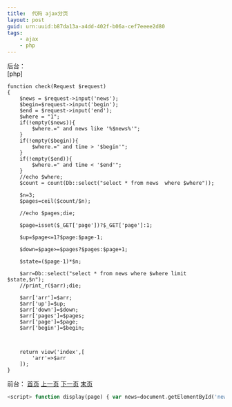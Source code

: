 ```yaml
---
title:  代码 ajax分页
layout: post
guid: urn:uuid:b87da13a-a4dd-402f-b06a-cef7eeee2d80
tags:
    - ajax
    - php
---
```

后台：  
[php] 

    
    function check(Request $request)  
    {  
        $news = $request->input('news');  
        $begin=$request->input('begin');  
        $end = $request->input('end');  
        $where = "1";  
        if(!empty($news)){  
            $where.=" and news like '%$news%'";  
        }  
        if(!empty($begin)){  
            $where.=" and time > '$begin'";  
        }  
        if(!empty($end)){  
            $where.=" and time < '$end'";  
        }  
        //echo $where;  
        $count = count(Db::select("select * from news  where $where"));  
      
        $n=3;  
        $pages=ceil($count/$n);  
      
        //echo $pages;die;  
      
        $page=isset($_GET['page'])?$_GET['page']:1;  
      
        $up=$page<=1?$page:$page-1;  
      
        $down=$page>=$pages?$pages:$page+1;  
      
        $state=($page-1)*$n;  
      
        $arr=Db::select("select * from news where $where limit $state,$n");  
        //print_r($arr);die;  
      
        $arr['arr']=$arr;  
        $arr['up']=$up;  
        $arr['down']=$down;  
        $arr['pages']=$pages;  
        $arr['page']=$page;  
        $arr['begin']=$begin;  
      
      
      
        return view('index',[  
            'arr'=>$arr  
        ]);  
    }  
前台：
<a href="javascript:void(0)" onclick="display(1)">首页</a>
<a href="javascript:void(0)" onclick="display({{$arr['up']}})">上一页</a>
<a href="javascript:void(0)" onclick="display({{$arr['down']}})">下一页</a>
<a href="javascript:void(0)" onclick="display({{$arr['pages']}})">末页</a>
```php
<script> function display(page) { var news=document.getElementById('news').value; var begin=document.getElementById('begin').value; var end=document.getElementById('end').value; var xhr = new XMLHttpRequest(); xhr.open('get','check?page='+page+"&news="+news+"&begin="+begin+"&end="+end) xhr.send(null); xhr.onreadystatechange=function() { if(xhr.readyState==4 && xhr.status==200) { document.getElementById('div1').innerHTML=xhr.responseText; } } }</script>
```


